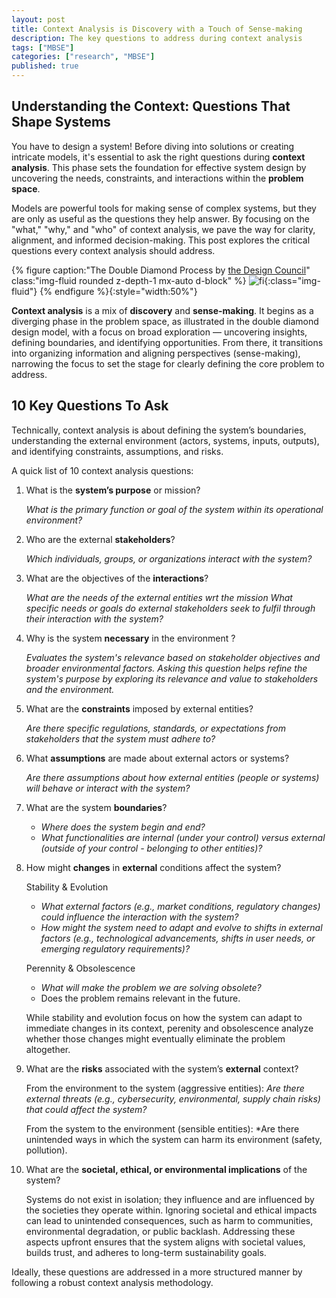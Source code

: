 ```yaml
---
layout: post
title: Context Analysis is Discovery with a Touch of Sense-making
description: The key questions to address during context analysis
tags: ["MBSE"]
categories: ["research", "MBSE"]
published: true
---
```


## Understanding the Context: Questions That Shape Systems

You have to design a system! Before diving into solutions or creating intricate models, it's essential to ask the right questions during **context analysis**. This phase sets the foundation for effective system design by uncovering the needs, constraints, and interactions within the **problem space**.

Models are powerful tools for making sense of complex systems, but they are only as useful as the questions they help answer. By focusing on the "what," "why," and "who" of context analysis, we pave the way for clarity, alignment, and informed decision-making. This post explores the critical questions every context analysis should address.

{% figure caption:"The Double Diamond Process by [the Design Council](https://www.designcouncil.org.uk/)" class:"img-fluid rounded z-depth-1 mx-auto d-block" %}
![fi](https://www.designcouncil.org.uk/fileadmin/uploads/dc/Photos/banners/Double_Diamond.png){:class="img-fluid"}
{% endfigure %}{:style="width:50%"}

**Context analysis** is a mix of **discovery** and **sense-making**. It begins as a diverging phase in the problem space, as illustrated in the double diamond design model, with a focus on broad exploration — uncovering insights, defining boundaries, and identifying opportunities. From there, it transitions into organizing information and aligning perspectives (sense-making), narrowing the focus to set the stage for clearly defining the core problem to address.

## 10 Key Questions To Ask

Technically, context analysis is about defining the system’s boundaries, understanding the external environment (actors, systems, inputs, outputs), and identifying constraints, assumptions, and risks.

A quick list of 10 context analysis questions:

1. What is the **system’s purpose** or mission?

   *What is the primary function or goal of the system within its operational environment?*

2. Who are the external **stakeholders**?

   *Which individuals, groups, or organizations interact with the system?*

3. What are the objectives of the **interactions**?

   *What are the needs of the external entities wrt the mission*
   *What specific needs or goals do external stakeholders seek to fulfil through their interaction with the system?*

4. Why is the system **necessary** in the environment ?
   
   *Evaluates the system's relevance based on stakeholder objectives and broader environmental factors.*
   *Asking this question helps refine the system's purpose by exploring its relevance and value to stakeholders and the environment.*

5. What are the **constraints** imposed by external entities?

   *Are there specific regulations, standards, or expectations from stakeholders that the system must adhere to?*

6. What **assumptions** are made about external actors or systems?

   *Are there assumptions about how external entities (people or systems) will behave or interact with the system?*

7. What are the system **boundaries**?

   - *Where does the system begin and end?*
   - *What functionalities are internal (under your control) versus external (outside of your control - belonging to other entities)?*

8. How might **changes** in **external** conditions affect the system?
   
   Stability & Evolution
   - *What external factors (e.g., market conditions, regulatory changes) could influence the interaction with the system?*
   - *How might the system need to adapt and evolve to shifts in external factors (e.g., technological advancements, shifts in user needs, or emerging regulatory requirements)?*
   
   Perennity & Obsolescence
   - *What will make the problem we are solving obsolete?*
   - Does the problem remains relevant in the future.


   While stability and evolution focus on how the system can adapt to immediate changes in its context, perenity and obsolescence analyze whether those changes might eventually eliminate the problem altogether.

9. What are the **risks** associated with the system’s **external** context?
   
   From the environment to the system (aggressive entities):
      *Are there external threats (e.g., cybersecurity, environmental, supply chain risks) that could affect the system?*
   
   From the system to the environment (sensible entities):
      *Are there unintended ways in which the system can harm its environment (safety, pollution).

10. What are the **societal, ethical, or environmental implications** of the system?

      Systems do not exist in isolation; they influence and are influenced by the societies they operate within. Ignoring societal and ethical impacts can lead to unintended consequences, such as harm to communities, environmental degradation, or public backlash. Addressing these aspects upfront ensures that the system aligns with societal values, builds trust, and adheres to long-term sustainability goals.

Ideally, these questions are addressed in a more structured manner by following a robust context analysis methodology.


